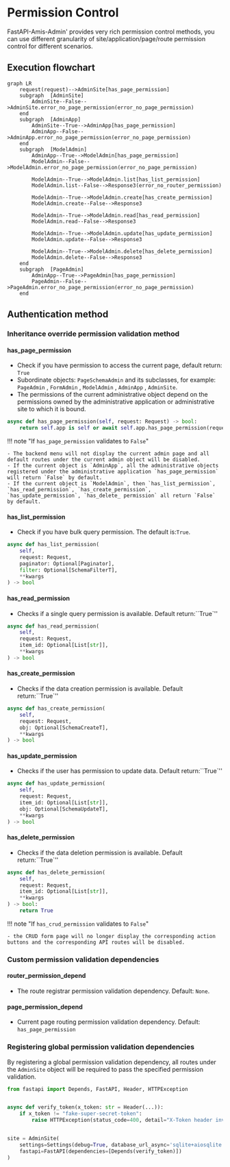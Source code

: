 # Permission Control

FastAPI-Amis-Admin' provides very rich permission control methods, you can use different granularity of
site/application/page/route permission control for different scenarios.

## Execution flowchart

```mermaid
graph LR
    request(request)-->AdminSite[has_page_permission]
    subgraph  [AdminSite]
    	AdminSite--False-->AdminSite.error_no_page_permission(error_no_page_permission)
    end
    subgraph  [AdminApp]
		AdminSite--True-->AdminApp[has_page_permission]
		AdminApp--False-->AdminApp.error_no_page_permission(error_no_page_permission)
	end
	subgraph  [ModelAdmin]
		AdminApp--True-->ModelAdmin[has_page_permission]
        ModelAdmin--False-->ModelAdmin.error_no_page_permission(error_no_page_permission)

        ModelAdmin--True-->ModelAdmin.list[has_list_permission]
        ModelAdmin.list--False-->Response3(error_no_router_permission)

        ModelAdmin--True-->ModelAdmin.create[has_create_permission]
        ModelAdmin.create--False-->Response3

        ModelAdmin--True-->ModelAdmin.read[has_read_permission]
        ModelAdmin.read--False-->Response3

        ModelAdmin--True-->ModelAdmin.update[has_update_permission]
        ModelAdmin.update--False-->Response3

        ModelAdmin--True-->ModelAdmin.delete[has_delete_permission]
        ModelAdmin.delete--False-->Response3
	end
	subgraph  [PageAdmin]
		AdminApp--True-->PageAdmin[has_page_permission]
		PageAdmin--False-->PageAdmin.error_no_page_permission(error_no_page_permission)
	end
```

## Authentication method

### Inheritance override permission validation method

#### has_page_permission

- Check if you have permission to access the current page, default return: `True`
- Subordinate objects: `PageSchemaAdmin` and its subclasses, 
  for example: `PageAdmin` , `FormAdmin` , `ModelAdmin` , `AdminApp` , `AdminSite`.
- The permissions of the current administrative object depend on the permissions owned by the administrative application or
  administrative site to which it is bound.

```python
async def has_page_permission(self, request: Request) -> bool:
    return self.app is self or await self.app.has_page_permission(request)
```

!!! note "If `has_page_permission` validates to `False`"

	- The backend menu will not display the current admin page and all default routes under the current admin object will be disabled.
	- If the current object is `AdminApp`, all the administrative objects registered under the administrative application `has_page_permission` will return `False` by default.
	- If the current object is `ModelAdmin`, then `has_list_permission`, `has_read_permission`, `has_create_permission`, `has_update_permission`, `has_delete_ permission` all return `False` by default.

#### has_list_permission

- Check if you have bulk query permission. The default is:`True`.

```python
async def has_list_permission(
    self, 
    request: Request, 
    paginator: Optional[Paginator], 
    filter: Optional[SchemaFilterT],
    **kwargs
) -> bool
```

#### has_read_permission

- Checks if a single query permission is available. Default return:``True`''

```python
async def has_read_permission(
    self, 
    request: Request, 
    item_id: Optional[List[str]],
    **kwargs
) -> bool
```

#### has_create_permission

- Checks if the data creation permission is available. Default return:``True`''

```python
async def has_create_permission(
    self, 
    request: Request, 
    obj: Optional[SchemaCreateT], 
    **kwargs
) -> bool
```

#### has_update_permission

- Checks if the user has permission to update data. Default return:``True`''

```python
async def has_update_permission(
    self, 
    request: Request, 
    item_id: Optional[List[str]], 
    obj: Optional[SchemaUpdateT], 
    **kwargs
) -> bool
```

#### has_delete_permission

- Checks if the data deletion permission is available. Default return:``True`''

```python
async def has_delete_permission(
    self, 
    request: Request, 
    item_id: Optional[List[str]], 
    **kwargs
) -> bool:
    return True
```

!!! note "If `has_crud_permission` validates to `False`"

	- the CRUD form page will no longer display the corresponding action buttons and the corresponding API routes will be disabled.

### Custom permission validation dependencies

#### router_permission_depend

- The route registrar permission validation dependency. Default: `None`.

#### page_permission_depend

- Current page routing permission validation dependency. Default: `has_page_permission`

### Registering global permission validation dependencies

By registering a global permission validation dependency, all routes under the `AdminSite` object will be required to pass the
specified permission validation.

```python
from fastapi import Depends, FastAPI, Header, HTTPException


async def verify_token(x_token: str = Header(...)):
    if x_token != "fake-super-secret-token":
        raise HTTPException(status_code=400, detail="X-Token header invalid")


site = AdminSite(
    settings=Settings(debug=True, database_url_async='sqlite+aiosqlite:///amisadmin.db'),
    fastapi=FastAPI(dependencies=[Depends(verify_token)])
)

```

